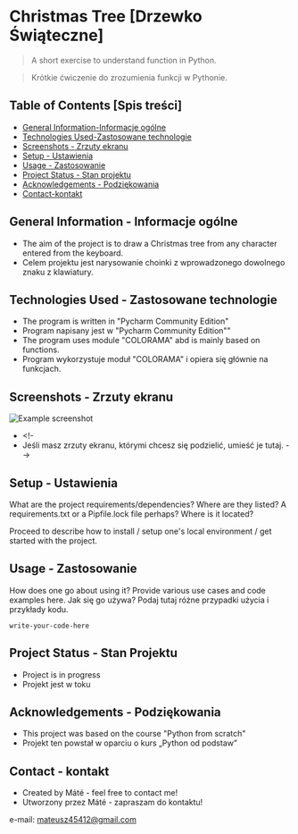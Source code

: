 # Christmas Tree [Drzewko Świąteczne]
>A short exercise to understand function in Python.

>Krótkie ćwiczenie do zrozumienia funkcji w Pythonie.

## Table of Contents [Spis treści]
* [General Information-Informacje ogólne](#general-information---informacje-ogólne)
* [Technologies Used-Zastosowane technologie](#technologies-used---zastosowane-technologie)
* [Screenshots - Zrzuty ekranu](#screenshots---zrzuty-ekranu)
* [Setup - Ustawienia](#setup---ustawienia)
* [Usage - Zastosowanie](#usage---zastosowanie)
* [Project Status - Stan projektu](#project-status---stan-projektu)
* [Acknowledgements - Podziękowania ](#acknowledgements---podziękowania)
* [Contact-kontakt](#contact---kontakt)

## General Information - Informacje ogólne

- The aim of the project is to draw a Christmas tree from any character entered from the keyboard.
- Celem projektu jest narysowanie choinki z wprowadzonego dowolnego znaku z klawiatury.

## Technologies Used - Zastosowane technologie
- The program is written in "Pycharm Community Edition"
- Program napisany jest w "Pycharm Community Edition""
- The program uses module "COLORAMA" abd is mainly based on functions.
- Program wykorzystuje moduł "COLORAMA" i opiera się głównie na funkcjach.


## Screenshots - Zrzuty ekranu
![Example screenshot](./img/screenshot.png)
<!-- If you have screenshots you'd like to share, include them here. -->
- <!-
- Jeśli masz zrzuty ekranu, którymi chcesz się podzielić, umieść je tutaj. -->

## Setup - Ustawienia
What are the project requirements/dependencies? Where are they listed? A requirements.txt or a Pipfile.lock file perhaps? Where is it located?

Proceed to describe how to install / setup one's local environment / get started with the project.


## Usage - Zastosowanie
How does one go about using it?
Provide various use cases and code examples here.
Jak się go używa?
Podaj tutaj różne przypadki użycia i przykłady kodu.

`write-your-code-here`


## Project Status - Stan Projektu
- Project is in progress
- Projekt jest w toku


## Acknowledgements - Podziękowania
- This project was based on the course "Python from scratch"
- Projekt ten powstał w oparciu o kurs „Python od podstaw”


## Contact - kontakt
- Created by Máté - feel free to contact me!
- Utworzony przez Máté - zapraszam do kontaktu!

e-mail: mateusz45412@gmail.com